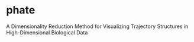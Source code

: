# phate
A Dimensionality Reduction Method for Visualizing Trajectory  Structures in High-Dimensional Biological Data
